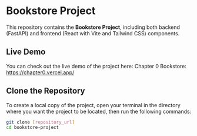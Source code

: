 # Bookstore Project

This repository contains the **Bookstore Project**, including both backend (FastAPI) and frontend (React with Vite and Tailwind CSS) components.

## Live Demo

You can check out the live demo of the project here:
Chapter 0 Bookstore: https://chapter0.vercel.app/

## Clone the Repository

To create a local copy of the project, open your terminal in the directory where you want the project to be located, then run the following commands:

```bash
git clone [repository_url]
cd bookstore-project
